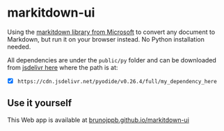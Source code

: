 # markitdown-ui

Using the [markitdown library from Microsoft](https://github.com/microsoft/markitdown) to convert any document to Markdown, but run it on your browser instead. No Python installation needed.

All dependencies are under the `public/py` folder and can be downloaded from [jsdelivr here](https://cdn.jsdelivr.net) where the path is at:

- [x] `https://cdn.jsdelivr.net/pyodide/v0.26.4/full/my_dependency_here`

## Use it yourself

This Web app is available at [brunojppb.github.io/markitdown-ui](https://brunojppb.github.io/markitdown-ui/)

